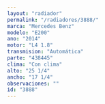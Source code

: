 ```yaml
---
layout: "radiador"
permalink: "/radiadores/3888/"
marca: "Mercedes Benz"
modelo: "E200"
ano: "2014"
motor: "L4 1.8"
transmision: "Automática"
parte: "438445"
clima: "Con clima"
alto: "25 1/4"
ancho: "17 1/4"
observaciones: ""
id: "3888"
---
```


